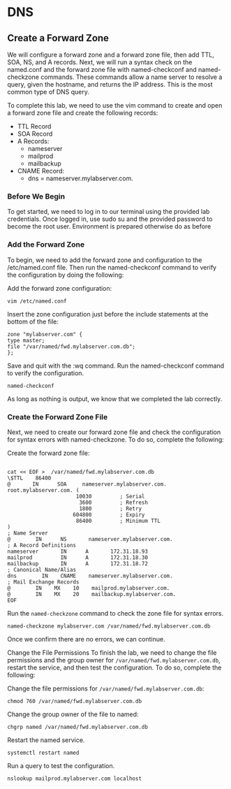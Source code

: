 # DNS 

## Create a Forward Zone

We will configure a forward zone and a forward zone file, then add TTL, SOA, NS, and A records. Next, we will run a syntax check on the named.conf and the forward zone file with named-checkconf and named-checkzone commands. These commands allow a name server to resolve a query, given the hostname, and returns the IP address. This is the most common type of DNS query.

To complete this lab, we need to use the vim command to create and open a forward zone file and create the following records:

- TTL Record
- SOA Record
- A Records:
  - nameserver
  - mailprod
  - mailbackup
- CNAME Record:
    - dns = nameserver.mylabserver.com.

### Before We Begin

To get started, we need to log in to our terminal using the provided lab credentials. Once logged in, use sudo su and the provided password to become the root user.
Environment is prepared otherwise do as before


### Add the Forward Zone

To begin, we need to add the forward zone and configuration to the /etc/named.conf file. Then run the named-checkconf command to verify the configuration by doing the following:

Add the forward zone configuration:
````
vim /etc/named.conf
````
Insert the zone configuration just before the include statements at the bottom of the file:

````
zone "mylabserver.com" {
type master;
file "/var/named/fwd.mylabserver.com.db";
};
````

Save and quit with the :wq command.
Run the named-checkconf command to verify the configuration.

````
named-checkconf
````

As long as nothing is output, we know that we completed the lab correctly.

### Create the Forward Zone File

Next, we need to create our forward zone file and check the configuration for syntax errors with named-checkzone. To do so, complete the following:

Create the forward zone file:
````

cat << EOF >  /var/named/fwd.mylabserver.com.db
\$TTL    86400
@       IN      SOA     nameserver.mylabserver.com. root.mylabserver.com. (
                      10030         ; Serial
                       3600         ; Refresh
                       1800         ; Retry
                     604800         ; Expiry
                      86400         ; Minimum TTL
)
; Name Server
@        IN      NS       nameserver.mylabserver.com.
; A Record Definitions
nameserver       IN      A       172.31.18.93
mailprod         IN      A       172.31.18.30
mailbackup       IN      A       172.31.18.72
; Canonical Name/Alias
dns        IN    CNAME    nameserver.mylabserver.com.
; Mail Exchange Records
@        IN    MX    10    mailprod.mylabserver.com.
@        IN    MX    20    mailbackup.mylabserver.com.
EOF
````

Run the `named-checkzone` command to check the zone file for syntax errors.
````
named-checkzone mylabserver.com /var/named/fwd.mylabserver.com.db
````

Once we confirm there are no errors, we can continue.

Change the File Permissions
To finish the lab, we need to change the file permissions and the group owner for `/var/named/fwd.mylabserver.com.db`, restart the service, and then test the configuration. To do so, complete the following:

Change the file permissions for `/var/named/fwd.mylabserver.com.db`:

````
chmod 760 /var/named/fwd.mylabserver.com.db
````
Change the group owner of the file to named:
````
chgrp named /var/named/fwd.mylabserver.com.db
````
Restart the named service.

````
systemctl restart named
````
Run a query to test the configuration.

````
nslookup mailprod.mylabserver.com localhost
````
